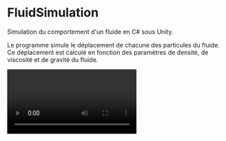 # FluidSimulation

Simulation du comportement d'un fluide en C# sous Unity.

Le programme simule le déplacement de chacune des particules du fluide. Ce déplacement est calculé en fonction des paramètres de densité, de viscosité et de gravité du fluide.

![video](https://github.com/LorenzoMarnat/FluidSimulation/blob/main/fuild.mp4)
